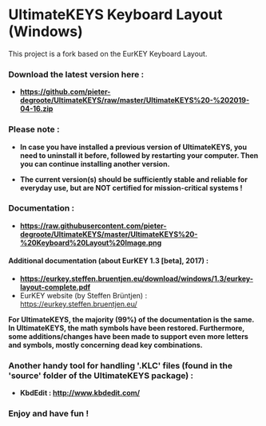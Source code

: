 # UltimateKEYS Keyboard Layout (Windows)
This project is a fork based on the EurKEY Keyboard Layout.

### Download the latest version here :

- **https://github.com/pieter-degroote/UltimateKEYS/raw/master/UltimateKEYS%20-%202019-04-16.zip**


### Please note :

- **In case you have installed a previous version of UltimateKEYS, you need to uninstall it before, followed by restarting your computer. Then you can continue installing another version.**

- **The current version(s) should be sufficiently stable and reliable for everyday use, but are NOT certified for mission-critical systems !**


### Documentation :

- **https://raw.githubusercontent.com/pieter-degroote/UltimateKEYS/master/UltimateKEYS%20-%20Keyboard%20Layout%20Image.png**


#### Additional documentation (about EurKEY 1.3 [beta], 2017) :

- **https://eurkey.steffen.bruentjen.eu/download/windows/1.3/eurkey-layout-complete.pdf**
- EurKEY website (by Steffen Brüntjen) :  https://eurkey.steffen.bruentjen.eu/

**For UltimateKEYS, the majority (99%) of the documentation is the same. In UltimateKEYS, the math symbols have been restored. Furthermore, some additions/changes have been made to support even more letters and symbols, mostly concerning dead key combinations.**


### Another handy tool for handling '.KLC' files (found in the 'source' folder of the UltimateKEYS package) :

- **KbdEdit :  http://www.kbdedit.com/**

### Enjoy and have fun !
